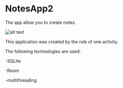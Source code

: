 # NotesApp2
The app allow you to create notes.

![alt text](Notespad1.jpg "Основной экран")


This application was created by the rule of one activity.



The following technologies are used:


-SQLite

-Room

-multithreading


